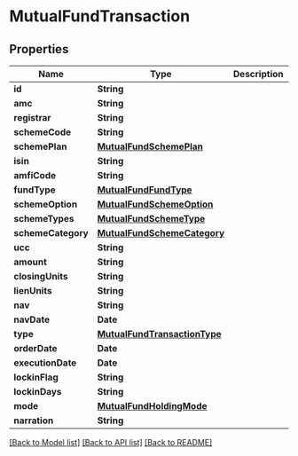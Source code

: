 # MutualFundTransaction

## Properties
Name | Type | Description | Notes
------------ | ------------- | ------------- | -------------
**id** | **String** |  | 
**amc** | **String** |  | 
**registrar** | **String** |  | 
**schemeCode** | **String** |  | 
**schemePlan** | [**MutualFundSchemePlan**](MutualFundSchemePlan.md) |  | 
**isin** | **String** |  | 
**amfiCode** | **String** |  | 
**fundType** | [**MutualFundFundType**](MutualFundFundType.md) |  | 
**schemeOption** | [**MutualFundSchemeOption**](MutualFundSchemeOption.md) |  | 
**schemeTypes** | [**MutualFundSchemeType**](MutualFundSchemeType.md) |  | 
**schemeCategory** | [**MutualFundSchemeCategory**](MutualFundSchemeCategory.md) |  | 
**ucc** | **String** |  | 
**amount** | **String** |  | 
**closingUnits** | **String** |  | 
**lienUnits** | **String** |  | 
**nav** | **String** |  | 
**navDate** | **Date** |  | 
**type** | [**MutualFundTransactionType**](MutualFundTransactionType.md) |  | 
**orderDate** | **Date** |  | 
**executionDate** | **Date** |  | 
**lockinFlag** | **String** |  | 
**lockinDays** | **String** |  | 
**mode** | [**MutualFundHoldingMode**](MutualFundHoldingMode.md) |  | 
**narration** | **String** |  | 

[[Back to Model list]](../README.md#documentation-for-models) [[Back to API list]](../README.md#documentation-for-api-endpoints) [[Back to README]](../README.md)


